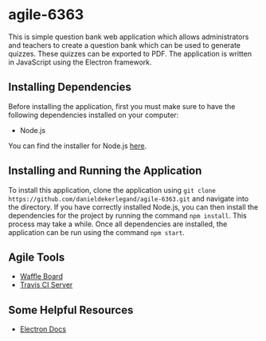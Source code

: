 # agile-6363
This is simple question bank web application which allows administrators and teachers to create a question bank which can be used to generate quizzes. These quizzes can be exported to PDF. The application is written in JavaScript using the Electron framework.

## Installing Dependencies
Before installing the application, first you must make sure to have the following dependencies installed on your computer:
* Node.js

You can find the installer for Node.js [here](https://nodejs.org/en/).

## Installing and Running the Application
To install this application, clone the application using ```git clone https://github.com/danieldekerlegand/agile-6363.git``` and navigate into the directory. If you have correctly installed Node.js, you can then install the dependencies for the project by running the command ```npm install```. This process may take a while. Once all dependencies are installed, the application can be run using the command ```npm start```.

## Agile Tools
* [Waffle Board](https://waffle.io/danieldekerlegand/agile-6363)
* [Travis CI Server](https://travis-ci.org/danieldekerlegand/agile-6363)

## Some Helpful Resources
* [Electron Docs](https://electron.atom.io/docs/)
